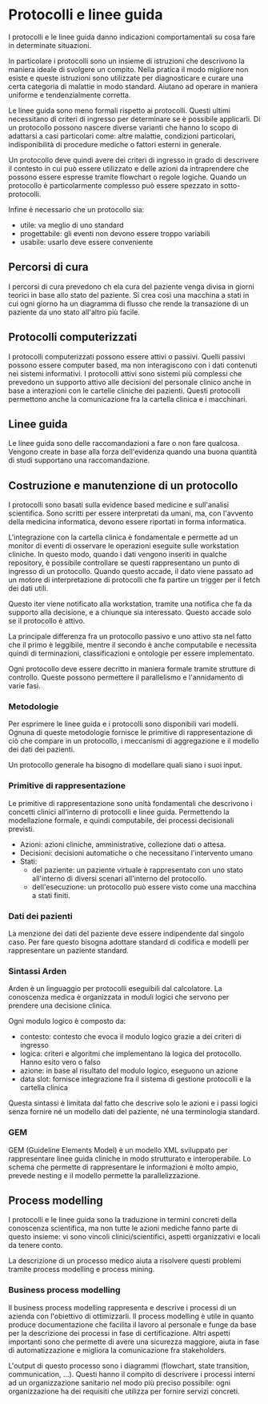 # Protocolli e linee guida

I protocolli e le linee guida danno indicazioni comportamentali su cosa fare in determinate situazioni.

In particolare i protocolli sono un insieme di istruzioni che descrivono la maniera ideale di svolgere un compito. Nella pratica il modo migliore non esiste e queste istruzioni sono utilizzate per diagnosticare e curare una certa categoria di malattie in modo standard. Aiutano ad operare in maniera uniforme e tendenzialmente corretta.

Le linee guida sono meno formali rispetto ai protocolli. Questi ultimi necessitano di criteri di ingresso per determinare se è possibile applicarli. Di un protocollo possono nascere diverse varianti che hanno lo scopo di adattarsi a casi particolari come: altre malattie, condizioni particolari, indisponibilità di procedure mediche o fattori esterni in generale.

Un protocollo deve quindi avere dei criteri di ingresso in grado di descrivere il contesto in cui può essere utilizzato e delle azioni da intraprendere che possono essere espresse tramite flowchart o regole logiche. Quando un protocollo è particolarmente complesso può essere spezzato in sotto-protocolli.

Infine è necessario che un protocollo sia:

- utile: va meglio di uno standard
- progettabile: gli eventi non devono essere troppo variabili
- usabile: usarlo deve essere conveniente

## Percorsi di cura

I percorsi di cura prevedono ch ela cura del paziente venga divisa in giorni teorici in base allo stato del paziente. Si crea così una macchina a stati in cui ogni giorno ha un diagramma di flusso che rende la transazione di un paziente da uno stato all'altro più facile.

## Protocolli computerizzati

I protocolli computerizzati possono essere attivi o passivi. Quelli passivi possono essere computer based, ma non interagiscono con i dati contenuti nei sistemi informativi. I protocolli attivi sono sistemi più complessi che prevedono un supporto attivo alle decisioni del personale clinico anche in base a interazioni con le cartelle cliniche dei pazienti. Questi protocolli permettono anche la comunicazione fra la cartella clinica e i macchinari.

## Linee guida

Le linee guida sono delle raccomandazioni a fare o non fare qualcosa. Vengono create in base alla forza dell'evidenza quando una buona quantità di studi supportano una raccomandazione.

## Costruzione e manutenzione di un protocollo

I protocolli sono basati sulla evidence based medicine e sull'analisi scientifica. Sono scritti per essere interpretati da umani, ma, con l'avvento della medicina informatica, devono essere riportati in forma informatica.

L'integrazione con la cartella clinica è fondamentale e permette ad un monitor di eventi di osservare le operazioni eseguite sulle workstation cliniche. In questo modo, quando i dati vengono inseriti in qualche repository, è possibile controllare se questi rappresentano un punto di ingresso di un protocollo. Quando questo accade, il dato viene passato ad un motore di interpretazione di protocolli che fa partire un trigger per il fetch dei dati utili.

Questo iter viene notificato alla workstation, tramite una notifica che fa da supporto alla decisione, e a chiunque sia interessato. Questo accade solo se il protocollo è attivo.

La principale differenza fra un protocollo passivo e uno attivo sta nel fatto che il primo è leggibile, mentre il secondo è anche computabile e necessita quindi di terminazioni, classificazioni e ontologie per essere implementato.

Ogni protocollo deve essere decritto in maniera formale tramite strutture di controllo. Queste possono permettere il parallelismo e l'annidamento di varie fasi.

### Metodologie

Per esprimere le linee guida e i protocolli sono disponibili vari modelli. Ognuna di queste metodologie fornisce le primitive di rappresentazione di ciò che compare in un protocollo, i meccanismi di aggregazione e il modello dei dati dei pazienti.

Un protocollo generale ha bisogno di modellare quali siano i suoi input.

### Primitive di rappresentazione

Le primitive di rappresentazione sono unità fondamentali che descrivono i concetti clinici all’interno di protocolli e linee guida. Permettendo la modellazione formale, e quindi computabile, dei processi decisionali previsti.

- Azioni: azioni cliniche, amministrative, collezione dati o attesa.
- Decisioni: decisioni automatiche o che necessitano l'intervento umano
- Stati: 
  - del paziente: un paziente virtuale è rappresentato con uno stato all'interno di diversi scenari all'interno del protocollo.
  - dell'esecuzione: un protocollo può essere visto come una macchina a stati finiti.

### Dati dei pazienti

La menzione dei dati del paziente deve essere indipendente dal singolo caso. Per fare questo bisogna adottare standard di codifica e modelli per rappresentare un paziente standard.

### Sintassi Arden

Arden è un linguaggio per protocolli eseguibili dal calcolatore. La conoscenza medica è organizzata in moduli logici che servono per prendere una decisione clinica. 

Ogni modulo logico è composto da:

- contesto: contesto che evoca il modulo logico grazie a dei criteri di ingresso
- logica: criteri e algoritmi che implementano la logica del protocollo. Hanno esito vero o falso
- azione: in base al risultato del modulo logico, eseguono un azione
- data slot: fornisce integrazione fra il sistema di gestione protocolli e la cartella clinica

Questa sintassi è limitata dal fatto che descrive solo le azioni e i passi logici senza fornire né un modello dati del paziente, né una terminologia standard.

### GEM

GEM (Guideline Elements Model) è un modello XML sviluppato per rappresentare linee guida cliniche in modo strutturato e interoperabile. Lo schema che permette di rappresentare le informazioni è molto ampio, prevede nesting e il modello permette la parallelizzazione.

## Process modelling

I protocolli e le linee guida sono la traduzione in termini concreti della conoscenza scientifica, ma non tutte le azioni mediche fanno parte di questo insieme: vi sono vincoli clinici/scientifici, aspetti organizzativi e locali da tenere conto.

La descrizione di un processo medico aiuta a risolvere questi problemi tramite process modelling e process mining.

### Business process modelling 

Il business process modelling rappresenta e descrive i processi di un azienda con l'obiettivo di ottimizzarli. Il process modelling è utile in quanto produce documentazione che facilita il lavoro al personale e funge da base per la descrizione dei processi in fase di certificazione. Altri aspetti importanti sono che permette di avere una sicurezza maggiore, aiuta in fase di automatizzazione e migliora la comunicazione fra stakeholders.

L'output di questo processo sono i diagrammi (flowchart, state transition, communication, ...). Questi hanno il compito di descrivere i processi interni ad un organizzazione sanitario nel modo più preciso possibile: ogni organizzazione ha dei requisiti che utilizza per fornire servizi concreti.

